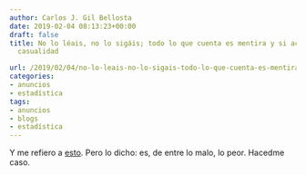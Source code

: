 ```yaml
---
author: Carlos J. Gil Bellosta
date: 2019-02-04 08:13:23+00:00
draft: false
title: No lo léais, no lo sigáis; todo lo que cuenta es mentira y si acierta es de
  casualidad

url: /2019/02/04/no-lo-leais-no-lo-sigais-todo-lo-que-cuenta-es-mentira-y-si-acierta-es-de-casualidad/
categories:
- anuncios
- estadística
tags:
- anuncios
- blogs
- estadística
---
```





Y me refiero a [esto](https://muestrear-no-es-pecado.netlify.com). Pero lo dicho: es, de entre lo malo, lo peor. Hacedme caso.



